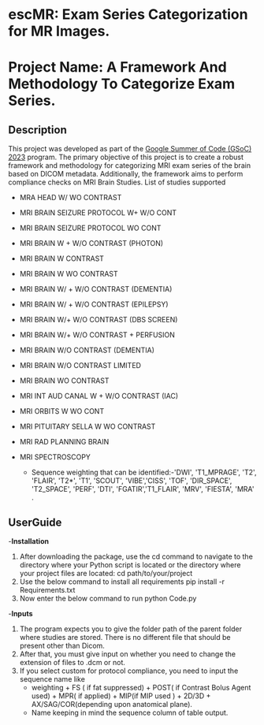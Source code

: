 # escMR: Exam Series Categorization for MR Images.


# Project Name: A Framework And Methodology To Categorize Exam Series.

## Description

This project was developed as part of the [Google Summer of Code (GSoC) 2023](https://summerofcode.withgoogle.com/programs/2023/projects/oC59dZpT) program. The primary objective of this project is to create a robust framework and methodology for categorizing MRI exam series of the brain based on DICOM metadata. Additionally, the framework aims to perform compliance checks on MRI Brain Studies.
List of studies supported
- MRA HEAD W/ WO CONTRAST
- MRI BRAIN SEIZURE PROTOCOL W+ W/O CONT
- MRI BRAIN SEIZURE PROTOCOL WO CONT
- MRI BRAIN W + W/O CONTRAST (PHOTON)
- MRI BRAIN W CONTRAST
- MRI BRAIN W WO CONTRAST
- MRI BRAIN W/ + W/O CONTRAST (DEMENTIA)
- MRI BRAIN W/ + W/O CONTRAST (EPILEPSY)
- MRI BRAIN W/+ W/O CONTRAST (DBS SCREEN)
- MRI BRAIN W/+ W/O CONTRAST + PERFUSION
- MRI BRAIN W/O CONTRAST (DEMENTIA)
- MRI BRAIN W/O CONTRAST LIMITED
- MRI BRAIN WO CONTRAST
- MRI INT AUD CANAL W + W/O CONTRAST (IAC)
- MRI ORBITS W WO CONT
- MRI PITUITARY SELLA W WO CONTRAST
- MRI RAD PLANNING BRAIN
- MRI SPECTROSCOPY

  - Sequence weighting that can be identified:-'DWI', 'T1_MPRAGE', 'T2', 'FLAIR', 'T2*', 'T1', 'SCOUT', 'VIBE','CISS', 'TOF', 'DIR_SPACE', 'T2_SPACE', 'PERF', 'DTI', 'FGATIR','T1_FLAIR', 'MRV', 'FIESTA', 'MRA' .
## UserGuide
-**Installation**
1. After downloading the package, use the cd command to navigate to the directory where your Python script is located or the directory where your project files are located:
   cd path/to/your/project
2. Use the below command to install all requirements
   pip install -r Requirements.txt
3. Now enter the below command to run
   python Code.py

-**Inputs**
1. The program expects you to give the folder path of the parent folder where studies are stored. There is no different file that should be present other than Dicom.
2. After that, you must give input on whether you need to change the extension of files to .dcm or not.
3. If you select custom for protocol compliance, you need to input the sequence name like
   - weighting + FS ( if fat suppressed) + POST( if Contrast Bolus Agent used) + MPR( if applied) + MIP(if MIP used ) + 2D/3D + AX/SAG/COR(depending upon anatomical plane).
   - Name keeping in mind the sequence column of table output.
   

